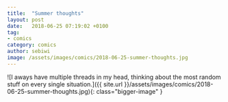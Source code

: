 ```yaml
---
title:  "Summer thoughts"
layout: post
date:   2018-06-25 07:19:02 +0100
tag:
- comics
category: comics
author: sebiwi
image: /assets/images/comics/2018-06-25-summer-thoughts.jpg
---
```


![I aways have multiple threads in my head, thinking about the most random stuff on every single situation.]({{ site.url }}/assets/images/comics/2018-06-25-summer-thoughts.jpg){: class="bigger-image" }
